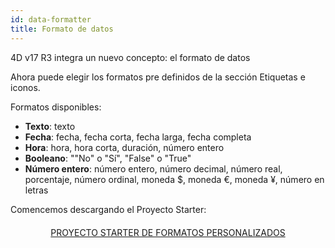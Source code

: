 ```yaml
---
id: data-formatter
title: Formato de datos
---
```


4D v17 R3 integra un nuevo concepto: el formato de datos

Ahora puede elegir los formatos pre definidos de la sección Etiquetas e iconos.<div class = "tips"> 

Formatos disponibles:

* **Texto**: texto
* **Fecha**: fecha, fecha corta, fecha larga, fecha completa
* **Hora**: hora, hora corta, duración, número entero
* **Booleano**: ""No" o "Sí", "False" o "True"
* **Número entero**: número entero, número decimal, número real, porcentaje, número ordinal, moneda $, moneda €, moneda ¥, número en letras</div> 

Comencemos descargando el Proyecto Starter:

<div style="text-align: center; margin-top: 20px">
  <p>
    

<a class="button"
href="../assets/en/data-formatter/BankingApp.zip">PROYECTO STARTER DE FORMATOS PERSONALIZADOS</a>

  </p>
</div>